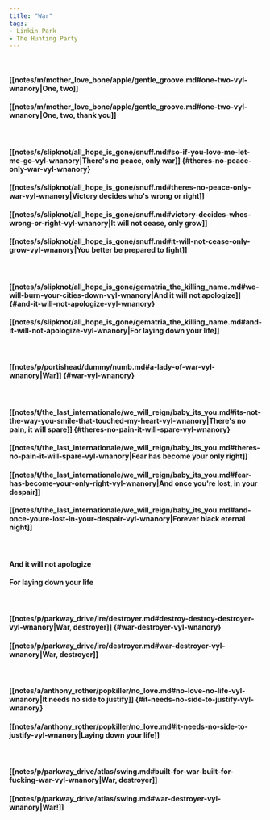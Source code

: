 ```yaml
---
title: "War"
tags:
- Linkin Park
- The Hunting Party
---
```

&nbsp;
#### [[notes/m/mother_love_bone/apple/gentle_groove.md#one-two-vyl-wnanory|One, two]]
#### [[notes/m/mother_love_bone/apple/gentle_groove.md#one-two-vyl-wnanory|One, two, thank you]]
&nbsp;
#### [[notes/s/slipknot/all_hope_is_gone/snuff.md#so-if-you-love-me-let-me-go-vyl-wnanory|There's no peace, only war]] {#theres-no-peace-only-war-vyl-wnanory}
#### [[notes/s/slipknot/all_hope_is_gone/snuff.md#theres-no-peace-only-war-vyl-wnanory|Victory decides who's wrong or right]]
#### [[notes/s/slipknot/all_hope_is_gone/snuff.md#victory-decides-whos-wrong-or-right-vyl-wnanory|It will not cease, only grow]]
#### [[notes/s/slipknot/all_hope_is_gone/snuff.md#it-will-not-cease-only-grow-vyl-wnanory|You better be prepared to fight]]
&nbsp;
#### [[notes/s/slipknot/all_hope_is_gone/gematria_the_killing_name.md#we-will-burn-your-cities-down-vyl-wnanory|And it will not apologize]] {#and-it-will-not-apologize-vyl-wnanory}
#### [[notes/s/slipknot/all_hope_is_gone/gematria_the_killing_name.md#and-it-will-not-apologize-vyl-wnanory|For laying down your life]]
&nbsp;
#### [[notes/p/portishead/dummy/numb.md#a-lady-of-war-vyl-wnanory|War]] {#war-vyl-wnanory}
&nbsp;
#### [[notes/t/the_last_internationale/we_will_reign/baby_its_you.md#its-not-the-way-you-smile-that-touched-my-heart-vyl-wnanory|There's no pain, it will spare]] {#theres-no-pain-it-will-spare-vyl-wnanory}
#### [[notes/t/the_last_internationale/we_will_reign/baby_its_you.md#theres-no-pain-it-will-spare-vyl-wnanory|Fear has become your only right]]
#### [[notes/t/the_last_internationale/we_will_reign/baby_its_you.md#fear-has-become-your-only-right-vyl-wnanory|And once you're lost, in your despair]]
#### [[notes/t/the_last_internationale/we_will_reign/baby_its_you.md#and-once-youre-lost-in-your-despair-vyl-wnanory|Forever black eternal night]]
&nbsp;
#### And it will not apologize
#### For laying down your life
&nbsp;
#### [[notes/p/parkway_drive/ire/destroyer.md#destroy-destroy-destroyer-vyl-wnanory|War, destroyer]] {#war-destroyer-vyl-wnanory}
#### [[notes/p/parkway_drive/ire/destroyer.md#war-destroyer-vyl-wnanory|War, destroyer]]
&nbsp;
#### [[notes/a/anthony_rother/popkiller/no_love.md#no-love-no-life-vyl-wnanory|It needs no side to justify]] {#it-needs-no-side-to-justify-vyl-wnanory}
#### [[notes/a/anthony_rother/popkiller/no_love.md#it-needs-no-side-to-justify-vyl-wnanory|Laying down your life]]
&nbsp;
#### [[notes/p/parkway_drive/atlas/swing.md#built-for-war-built-for-fucking-war-vyl-wnanory|War, destroyer]]
#### [[notes/p/parkway_drive/atlas/swing.md#war-destroyer-vyl-wnanory|War!]]
